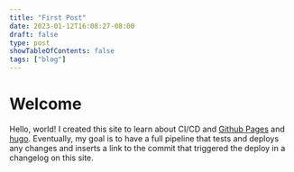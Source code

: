 ```yaml
---
title: "First Post"
date: 2023-01-12T16:08:27-08:00
draft: false
type: post
showTableOfContents: false
tags: ["blog"]
---
```


# Welcome

Hello, world! I created this site to learn about CI/CD and [Github Pages](https://pages.github.com/) and [hugo](https://gohugo.io/).
Eventually, my goal is to have a full pipeline that tests and deploys any changes and inserts a link to the commit that triggered the deploy in a changelog on this site.

